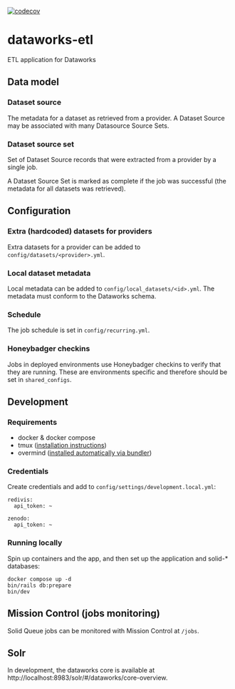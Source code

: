 [![codecov](https://codecov.io/gh/sul-dlss/dataworks-etl/graph/badge.svg?token=GRM1JU56U1)](https://codecov.io/gh/sul-dlss/dataworks-etl)

# dataworks-etl
ETL application for Dataworks

## Data model

### Dataset source
The metadata for a dataset as retrieved from a provider. A Dataset Source may be associated with many Datasource Source Sets.

### Dataset source set
Set of Dataset Source records that were extracted from a provider by a single job.

A Dataset Source Set is marked as complete if the job was successful (the metadata for all datasets was retrieved).

## Configuration

### Extra (hardcoded) datasets for providers
Extra datasets for a provider can be added to `config/datasets/<provider>.yml`.

### Local dataset metadata
Local metadata can be added to `config/local_datasets/<id>.yml`. The metadata must conform to the Dataworks schema.

### Schedule
The job schedule is set in `config/recurring.yml`.

### Honeybadger checkins
Jobs in deployed environments use Honeybadger checkins to verify that they are running. These are environments specific and therefore should be set in `shared_configs`.

## Development

### Requirements

* docker & docker compose
* tmux ([installation instructions](https://github.com/tmux/tmux#installation))
* overmind ([installed automatically via bundler](https://github.com/DarthSim/overmind/tree/master/packaging/rubygems#installation-with-rails))

### Credentials
Create credentials and add to `config/settings/development.local.yml`:
```
redivis:
  api_token: ~

zenodo:
  api_token: ~
```

### Running locally

Spin up containers and the app, and then set up the application and solid-* databases:

```shell
docker compose up -d
bin/rails db:prepare
bin/dev
```

## Mission Control (jobs monitoring)
Solid Queue jobs can be monitored with Mission Control at `/jobs`.

## Solr
In development, the dataworks core is available at http://localhost:8983/solr/#/dataworks/core-overview.
